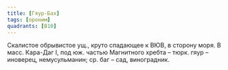 ```yaml
---
title: [Гяур-Бах]
tags: [ороним]
quadrants: [В10]
---
```


Скалистое обрывистое ущ., круто спадающее к ВЮВ, в сторону моря. В масс.
Кара-Даг I, под юж. частью Магнитного хребта – тюрк. гяур – иноверец,
немусульманин; ср. баг – сад, виноградник.
